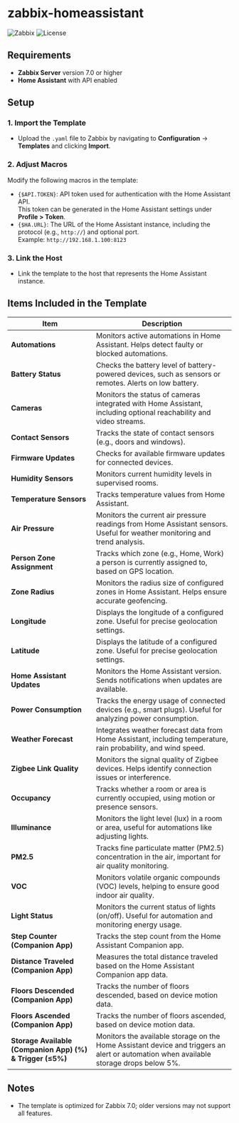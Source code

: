 # zabbix-homeassistant
![Zabbix](https://img.shields.io/badge/Zabbix-7.0%2B-blue) ![License](https://img.shields.io/badge/License-GPLv3-blue.svg)

## Requirements
- **Zabbix Server** version 7.0 or higher
- **Home Assistant** with API enabled

## Setup

### 1. Import the Template
- Upload the `.yaml` file to Zabbix by navigating to **Configuration** -> **Templates** and clicking **Import**.

### 2. Adjust Macros
Modify the following macros in the template:
- `{$API.TOKEN}`: API token used for authentication with the Home Assistant API.  
  This token can be generated in the Home Assistant settings under **Profile > Token**.
- `{$HA.URL}`: The URL of the Home Assistant instance, including the protocol (e.g., `http://`) and optional port.  
  Example: `http://192.168.1.100:8123`

### 3. Link the Host
- Link the template to the host that represents the Home Assistant instance.

## Items Included in the Template

| Item                     | Description                                                                 |
|--------------------------|-----------------------------------------------------------------------------|
| **Automations**          | Monitors active automations in Home Assistant. Helps detect faulty or blocked automations. |
| **Battery Status**       | Checks the battery level of battery-powered devices, such as sensors or remotes. Alerts on low battery. |
| **Cameras**              | Monitors the status of cameras integrated with Home Assistant, including optional reachability and video streams. |
| **Contact Sensors**      | Tracks the state of contact sensors (e.g., doors and windows).  |
| **Firmware Updates**     | Checks for available firmware updates for connected devices. |
| **Humidity Sensors**     | Monitors current humidity levels in supervised rooms. |
| **Temperature Sensors**  | Tracks temperature values from Home Assistant.  |
| **Air Pressure**         | Monitors the current air pressure readings from Home Assistant sensors. Useful for weather monitoring and trend analysis. |
| **Person Zone Assignment** | Tracks which zone (e.g., Home, Work) a person is currently assigned to, based on GPS location. |
| **Zone Radius**          | Monitors the radius size of configured zones in Home Assistant. Helps ensure accurate geofencing. |
| **Longitude**           | Displays the longitude of a configured zone. Useful for precise geolocation settings. |
| **Latitude**            | Displays the latitude of a configured zone. Useful for precise geolocation settings. |
| **Home Assistant Updates** | Monitors the Home Assistant version. Sends notifications when updates are available. |
| **Power Consumption**    | Tracks the energy usage of connected devices (e.g., smart plugs). Useful for analyzing power consumption. |
| **Weather Forecast**     | Integrates weather forecast data from Home Assistant, including temperature, rain probability, and wind speed. |
| **Zigbee Link Quality**  | Monitors the signal quality of Zigbee devices. Helps identify connection issues or interference. |
| **Occupancy**           | Tracks whether a room or area is currently occupied, using motion or presence sensors. |
| **Illuminance**         | Monitors the light level (lux) in a room or area, useful for automations like adjusting lights. |
| **PM2.5**              | Tracks fine particulate matter (PM2.5) concentration in the air, important for air quality monitoring. |
| **VOC**                | Monitors volatile organic compounds (VOC) levels, helping to ensure good indoor air quality. |
| **Light Status**        | Monitors the current status of lights (on/off). Useful for automation and monitoring energy usage. |
| **Step Counter (Companion App)** | Tracks the step count from the Home Assistant Companion app. |
| **Distance Traveled (Companion App)** | Measures the total distance traveled based on the Home Assistant Companion app data. |
| **Floors Descended (Companion App)** | Tracks the number of floors descended, based on device motion data. |
| **Floors Ascended (Companion App)** | Tracks the number of floors ascended, based on device motion data. |
| **Storage Available (Companion App) (%) & Trigger (≤5%)** | Monitors the available storage on the Home Assistant device and triggers an alert or automation when available storage drops below 5%. |





## Notes
- The template is optimized for Zabbix 7.0; older versions may not support all features.




